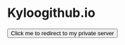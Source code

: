 # Kyloogithub.io
<!DOCTYPE html>
<html>
<head>
    <title>Redirect Button</title>
</head>
<body>

<button onclick="window.location.href='https://www.roblox.com.kg/games/920587237/Adopt-Me?privateServerLinkCode=78588648811999415815492739656502';">Click me to redirect to my private server</button>

</body>
</html>
